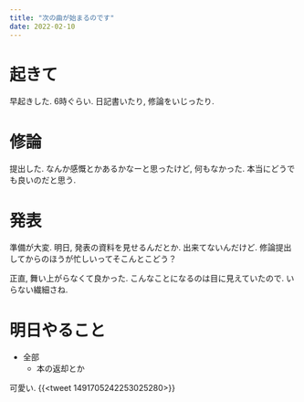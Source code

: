 ```yaml
---
title: "次の曲が始まるのです"
date: 2022-02-10
---
```


# 起きて
早起きした. 6時ぐらい. 日記書いたり, 修論をいじったり.

# 修論
提出した. なんか感慨とかあるかなーと思ったけど, 何もなかった. 本当にどうでも良いのだと思う.

# 発表
準備が大変. 明日, 発表の資料を見せるんだとか. 出来てないんだけど. 修論提出してからのほうが忙しいってそこんとこどう？

正直, 舞い上がらなくて良かった. こんなことになるのは目に見えていたので. いらない繊細さね.
# 明日やること
- 全部
  - 本の返却とか


可愛い.
{{<tweet 1491705242253025280>}}
